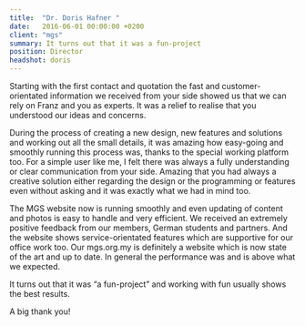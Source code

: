 ```yaml
---
title:  "Dr. Doris Hafner "
date:   2016-06-01 00:00:00 +0200
client: "mgs"
summary: It turns out that it was a fun-project
position: Director
headshot: doris
---
```


Starting with the first contact and quotation the fast and customer-orientated information we received from your side showed us that we can rely on Franz and you as experts. It was a relief to realise that you understood our ideas and concerns.

During the process of creating a new design, new features and solutions and working out all the small details, it was amazing how easy-going and smoothly running this process was, thanks to the special working platform too. For a simple user like me, I felt there was always a fully understanding or clear communication from your side. Amazing that you had always a creative solution either regarding the design or the programming or features even without asking and it was exactly what we had in mind too.

The MGS website now is running smoothly and even updating of content and photos is easy to handle and very efficient. We received an extremely positive feedback from our members, German students and partners. And the website shows service-orientated features which are supportive for our office work too. Our mgs.org.my is definitely a website which is now state of the art and up to date. In general the performance was and is above what we expected.

It turns out that it was “a fun-project” and working with fun usually shows the best results.

A big thank you!
